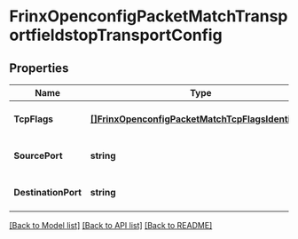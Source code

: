 # FrinxOpenconfigPacketMatchTransportfieldstopTransportConfig

## Properties
Name | Type | Description | Notes
------------ | ------------- | ------------- | -------------
**TcpFlags** | [**[]FrinxOpenconfigPacketMatchTcpFlagsIdentityref**](frinx.openconfig.packet.match.TcpFlagsIdentityref.md) | Optional[List of TCP flags to match] REF:Optional.empty | [optional] [default to null]
**SourcePort** | **string** | Optional[Source port or range] REF:Optional.empty | [optional] [default to null]
**DestinationPort** | **string** | Optional[Destination port or range] REF:Optional.empty | [optional] [default to null]

[[Back to Model list]](../README.md#documentation-for-models) [[Back to API list]](../README.md#documentation-for-api-endpoints) [[Back to README]](../README.md)


